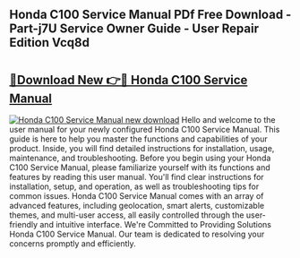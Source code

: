 ## Honda C100 Service Manual PDf Free Download - Part-j7U Service Owner Guide - User Repair Edition Vcq8d

# <h2><a href="http://bc22605.oget.top/?id=Honda+C100+Service+Manual">🔗Download New 👉🔴 Honda C100 Service Manual</a></h2>

[![Honda C100 Service Manual new download](https://i.imgur.com/5g1atiW.png)](http://bc22605.oget.top/?id=Honda+C100+Service+Manual)
Hello and welcome to the user manual for your newly configured Honda C100 Service Manual. This guide is here to help you master the functions and capabilities of your product. Inside, you will find detailed instructions for installation, usage, maintenance, and troubleshooting. Before you begin using your Honda C100 Service Manual, please familiarize yourself with its functions and features by reading this user manual. You'll find clear instructions for installation, setup, and operation, as well as troubleshooting tips for common issues. Honda C100 Service Manual comes with an array of advanced features, including geolocation, smart alerts, customizable themes, and multi-user access, all easily controlled through the user-friendly and intuitive interface. We're Committed to Providing Solutions Honda C100 Service Manual. Our team is dedicated to resolving your concerns promptly and efficiently.
